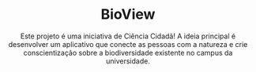---
title: BioView
subtitle: Este projeto é uma iniciativa de Ciência Cidadã! A ideia principal é desenvolver um aplicativo que conecte as pessoas com a natureza e crie conscientização sobre a biodiversidade existente no campus da universidade.
tags: artigo pesquisa
data: 04 Out, 2020
thumbnail: https://raw.githubusercontent.com/JesseSRodrigues/JesseSRodrigues.github.io/master/assets/img/capa-bioview.png
autores:
        - nome: Pedro Filippi 

text: <p align="justify">O Campus da PUCRS é conhecido por sua arquitetura moderna e diversidade biológica, gerando à comunidade uma conexão constante entre aspectos tecnológicos e naturais. Pensando nesses conceitos, o BioView é uma aplicação que sugere aos seus usuários a documentação deste meio natural de forma que, além de informar e conectar as pessoas à natureza que está inserida, leva à conscientização sobre o impacto que temos sobre nosso meio ambiente.</p>

      <p align="justify">Inicialmente, o aplicativo deve funcionar como uma enciclopédia, organizando diversas informações sobre a diversidade biológica que se encontra no campus da PUCRS (plantas, insetos, etc). A ideia para o futuro é expandir os locais e adicionar novas funcionalidades para possibilitar a conexão entre os usuários do BioView.</p>

      <p align="justify">Principais ferramentas/linguagens usadas na construção do BioView:</p>
      
      <ul align="left">

          <li>React Native</li>

          <li>Node.js</li>

          <li>HTML</li>

          <li>CSS</li>

          <li>Javascript</li>

      </ul>

      <p align="right">Última atualização&#58 13/08/2020</p>
      
      <p align="center">Integrantes do PET-Inf no projeto:</p>

people:
      - name: "Henrique Feijó"
        role: "<b>Engenharia de Computação</b> <br> Ingresso: 09/2020"
        image: assets/img/team/HenriqueF.png
        social:
          - url: https://github.com/thehenrik18 
            icon: fab fa-github
          - url: https://www.linkedin.com/in/henrique-feij%C3%B3-4245491b7
            icon: fab fa-linkedin-in
      - name: "Luiz Otávio"
        role: "<b>Sistemas de Informação</b> <br> Ingresso: 09/2020"
        image: assets/img/team/LuizO.jpg
        social:
          - url: https://github.com/Wolxf2
            icon: fab fa-github
          - url: https://www.linkedin.com/in/luiz-ot%C3%A1vio-jirkowsky-e-silva-b114741b7/
            icon: fab fa-linkedin-in
      - name: "Pedro Rogoski"
        role: "<b>Engenharia de Software</b> <br> Ingresso: 04/2020"
        image: assets/img/team/PedroR.jpeg
        social:
          - url: https://github.com/Rogoski21
            icon: fab fa-github
          - url: https://www.linkedin.com/in/pedro-maia-rogoski-705119183/
            icon: fab fa-linkedin-in

---